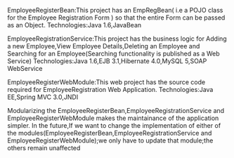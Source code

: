 EmployeeRegisterBean:This project has an EmpRegBean( i.e a POJO class for the Employee Registration Form ) so that the entire Form can be passed as an Object.
Technologies:Java 1.6,JavaBean

EmployeeRegistrationService:This project has the business logic for Adding a new Employee,View Employee Details,Deleting an Employee and Searching for an Employee(Searching functionality is published as a Web Service)
Technologies:Java 1.6,EJB 3.1,Hibernate 4.0,MySQL 5,SOAP WebService

EmployeeRegisterWebModule:This web project has the source code required for EmployeeRegistration Web Application.
Technologies:Java EE,Spring MVC 3.0,JNDI

Modularizing the EmployeeRegisterBean,EmployeeRegistrationService and EmployeeRegisterWebModule makes the maintainance of the application simpler.
In the future,If we want to change the implementation of either of the modules(EmployeeRegisterBean,EmployeeRegistrationService and EmployeeRegisterWebModule);we only have to update that module;the others remain unaffected
